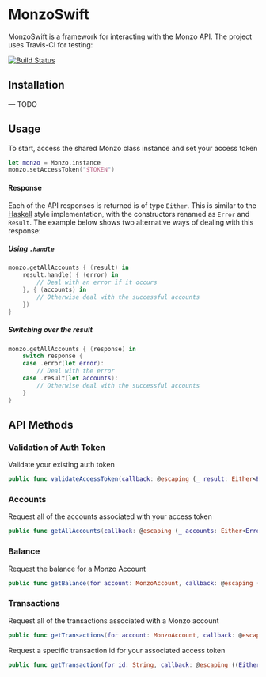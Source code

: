 # MonzoSwift

MonzoSwift is a framework for interacting with the Monzo API. The project uses Travis-CI for testing:

[![Build Status](https://travis-ci.com/jaylees14/MonzoSwift.svg?token=DHJ1zWJnxL4gE1gKLsuC&branch=master)](https://travis-ci.com/jaylees14/MonzoSwift)



## Installation

— TODO



## Usage

To start, access the shared Monzo class instance and set your access token

```swift
let monzo = Monzo.instance
monzo.setAccessToken("$TOKEN")
```

#### Response

Each of the API responses is returned is of type `Either`. This is similar to the [Haskell](https://hackage.haskell.org/package/base-4.11.1.0/docs/Data-Either.html) style implementation, with the constructors renamed as `Error` and `Result`.  The example below shows two alternative ways of dealing with this response:

##### Using `.handle`

```swift
monzo.getAllAccounts { (result) in
	result.handle( { (error) in 
       	// Deal with an error if it occurs
	}, { (accounts) in
   		// Otherwise deal with the successful accounts
    })
}
```

##### Switching over the result

```swift
monzo.getAllAccounts { (response) in
	switch response {
    case .error(let error):
       	// Deal with the error
    case .result(let accounts):
       	// Otherwise deal with the successful accounts
	}
}
```



## API Methods

### Validation of Auth Token

Validate your existing auth token

```swift
public func validateAccessToken(callback: @escaping (_ result: Either<Error, Bool>) -> Void )
```

### Accounts

Request all of the accounts associated with your access token

```swift
public func getAllAccounts(callback: @escaping (_ accounts: Either<Error, MonzoUser>) -> Void)
```

### Balance

Request the balance for a Monzo Account

``` swift 
public func getBalance(for account: MonzoAccount, callback: @escaping (_ balance: Either<Error, MonzoBalance>) -> Void)
```

### Transactions
Request all of the transactions associated with a Monzo account

```swift
public func getTransactions(for account: MonzoAccount, callback: @escaping (_ transactions: Either<Error, [MonzoTransaction]>) -> Void)
```

Request a specific transaction id for your associated access token

```swift
public func getTransaction(for id: String, callback: @escaping ((Either<Error, MonzoTransaction>) -> Void))
```


